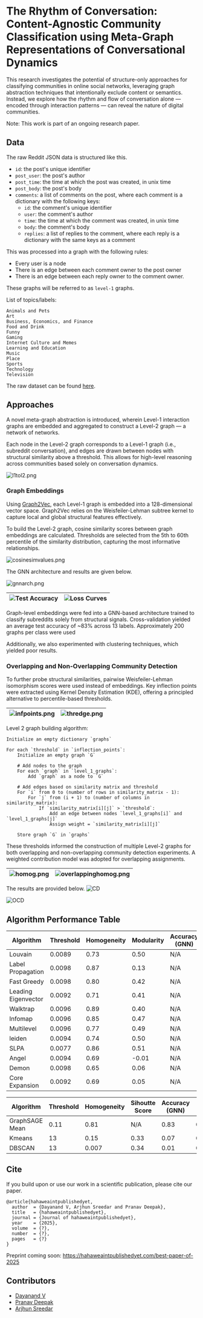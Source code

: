 
#  The Rhythm of Conversation: Content-Agnostic Community Classification using Meta-Graph Representations of Conversational Dynamics

This research investigates the potential of structure-only approaches for classifying communities in online social networks, leveraging graph abstraction techniques that intentionally exclude content or semantics. Instead, we explore how the rhythm and flow of conversation alone — encoded through interaction patterns — can reveal the nature of digital communities.

Note: This work is part of an ongoing research paper.

## Data
The raw Reddit JSON data is structured like this.
- `id`: the post's unique identifier
- `post_user`: the post's author
- `post_time`: the time at which the post was created, in unix time
- `post_body`: the post's body
- `comments`: a list of comments on the post, where each comment is a dictionary with the following keys:
  - `id`: the comment's unique identifier
  - `user`: the comment's author
  - `time`: the time at which the comment was created, in unix time
  - `body`: the comment's body
  - `replies`: a list of replies to the comment, where each reply is a dictionary with the same keys as a comment

This was processed into a graph with the following rules:
- Every user is a node
- There is an edge between each comment owner to the post owner
- There is an edge between each reply owner to the comment owner.

These graphs will be referred to as `level-1` graphs.

List of topics/labels:
```
Animals and Pets
Art
Business, Economics, and Finance
Food and Drink
Funny
Gaming
Internet Culture and Memes
Learning and Education
Music
Place
Sports
Technology
Television
```

The raw dataset can be found [here](https://zenodo.org/records/13343578).

## Approaches

A novel meta-graph abstraction is introduced, wherein Level-1 interaction graphs are embedded and aggregated to construct a Level-2 graph — a network of networks.

Each node in the Level-2 graph corresponds to a Level-1 graph (i.e., subreddit conversation), and edges are drawn between nodes with structural similarity above a threshold. This allows for high-level reasoning across communities based solely on conversation dynamics.

![l1tol2.png](./results/l1tol2.png)

### Graph Embeddings 
Using [Graph2Vec](https://karateclub.readthedocs.io/en/latest/_modules/karateclub/graph_embedding/graph2vec.html), each Level-1 graph is embedded into a 128-dimensional vector space. Graph2Vec relies on the Weisfeiler-Lehman subtree kernel to capture local and global structural features effectively.

To build the Level-2 graph, cosine similarity scores between graph embeddings are calculated. Thresholds are selected from the 5th to 60th percentile of the similarity distribution, capturing the most informative relationships.

![cosinesimvalues.png](./results/cosinesimvalues.png)


The GNN architecture and results are given below.

![gnnarch.png](./results/gnnarchitecture.png)

| ![Test Accuracy](./results/testacc.png) | ![Loss Curves](./results/losscurves3d.png) |
|----------------------------------------|--------------------------------------------|

Graph-level embeddings were fed into a GNN-based architecture trained to classify subreddits solely from structural signals. Cross-validation yielded an average test accuracy of ~83% across 13 labels. Approximately 200 graphs per class were used

Additionally, we also experimented with clustering techniques, which yielded poor results.

### Overlapping and Non-Overlapping Community Detection

To further probe structural similarities, pairwise Weisfeiler-Lehman isomorphism scores were used instead of embeddings. Key inflection points were extracted using Kernel Density Estimation (KDE), offering a principled alternative to percentile-based thresholds.

| ![infpoints.png](./results/infpoints.png) | ![thredge.png](./results/thresholdedge.png) |
|----------------------------------------|--------------------------------------------|

Level 2 graph building algorithm:
```
Initialize an empty dictionary `graphs`

For each `threshold` in `inflection_points`:
    Initialize an empty graph `G`

    # Add nodes to the graph
    For each `graph` in `level_1_graphs`:
        Add `graph` as a node to `G`

    # Add edges based on similarity matrix and threshold
    For `i` from 0 to (number of rows in similarity_matrix - 1):
        For `j` from (i + 1) to (number of columns in similarity_matrix):
            If `similarity_matrix[i][j]` > `threshold`:
                Add an edge between nodes `level_1_graphs[i]` and `level_1_graphs[j]`
                Assign weight = `similarity_matrix[i][j]`

    Store graph `G` in `graphs`
```

These thresholds informed the construction of multiple Level-2 graphs for both overlapping and non-overlapping community detection experiments. A weighted contribution model was adopted for overlapping assignments.

| ![homog.png](./results/homogeneity.png) | ![overlappinghomog.png](./results/homogeneity_OCD.png) |
|--------------------------------|--------------------------------|

The results are provided below.
![CD](./results/cd_all.png)

![OCD](./results/ocd_all.png)

## Algorithm Performance Table

| Algorithm             | Threshold | Homogeneity | Modularity | Accuracy (GNN) | F1   | NMI   | ARI   |
|-----------------------|-----------|-------------|------------|----------------|------|-------|-------|
| Louvain               | 0.0089    | 0.73        | 0.50       | N/A            | 0.46 | 0.48  | 0.34  |
| Label Propagation     | 0.0098    | 0.87        | 0.13       | N/A            | 0.22 | 0.27  | 0.05  |
| Fast Greedy           | 0.0098    | 0.80        | 0.42       | N/A            | 0.19 | 0.37  | 0.24  |
| Leading Eigenvector   | 0.0092    | 0.71        | 0.41       | N/A            | 0.32 | 0.36  | 0.20  |
| Walktrap              | 0.0096    | 0.89        | 0.40       | N/A            | 0.68 | 0.50  | 0.26  |
| Infomap               | 0.0096    | 0.85        | 0.47       | N/A            | 0.70 | 0.51  | 0.22  |
| Multilevel            | 0.0096    | 0.77        | 0.49       | N/A            | 0.37 | 0.48  | 0.34  |
| leiden                | 0.0094    | 0.74        | 0.50       | N/A            | 0.46 | 0.47  | 0.32  |
| SLPA                  | 0.0077    | 0.86        | 0.51       | N/A            | 0.50 | 0.64  | 0.44  |
| Angel                 | 0.0094    | 0.69        | -0.01      | N/A            | 0.56 | 0.41  | 0.02  |
| Demon                 | 0.0098    | 0.65        | 0.06       | N/A            | 0.61 | 0.39  | 0.05  |
| Core Expansion        | 0.0092    | 0.69        | 0.05       | N/A            | 0.68 | 0.39  | 0.03  |

| Algorithm             | Threshold | Homogeneity | Sihoutte Score | Accuracy (GNN) | F1   | NMI   | ARI   |
|-----------------------|-----------|-------------|----------------|----------------|------|-------|-------|
| GraphSAGE Mean        | 0.11      | 0.81        | N/A            | 0.83           | 0.83 | 0.81  | 0.71  |
| Kmeans                | 13        | 0.15        | 0.33           | 0.07           | 0.24 | 0.15  | 0.05  |
| DBSCAN                | 13        | 0.007       | 0.34           | 0.01           | 0.08 | 0.01  | 0.0001|


## Cite
If you build upon or use our work in a scientific publication, please cite our paper.

```
@article{hahaweaintpublishedyet,
  author  = {Dayanand V, Arjhun Sreedar and Pranav Deepak},
  title   = {hahaweaintpublishedyet},
  journal = {Journal of hahaweaintpublishedyet},
  year    = {2025},
  volume  = {?},
  number  = {?},
  pages   = {?}
}
```
Preprint coming soon: https://hahaweaintpublishedyet.com/best-paper-of-2025

## Contributors
- [Dayanand V](mailto:v_dayanand@cb.amrita.edu)
- [Pranav Deepak](mailto:pranavdeepak13@gmail.com)
- [Arjhun Sreedar](mailto:contactarjhun@gmail.com)

